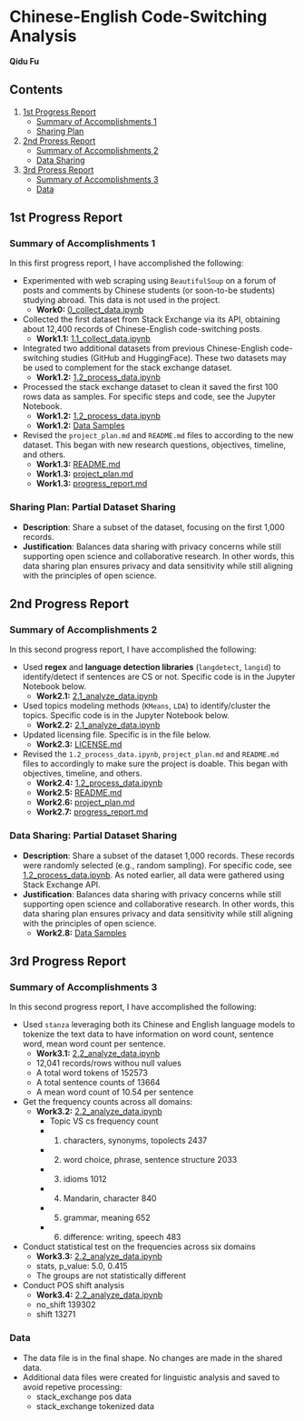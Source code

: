# Chinese-English Code-Switching Analysis

**Qidu Fu**

## Contents
1. [1st Progress Report](#1st-progress-report)
    - [Summary of Accomplishments 1](#summary-of-accomplishments-1)
    - [Sharing Plan](#sharing-plan)
2. [2nd Proress Report](#2nd-progress-report)
    - [Summary of Accomplishments 2](#summary-of-accomplishments-2)
    - [Data Sharing](#data-sharing-partial-dataset-sharing)
3. [3rd Proress Report](#3rd-progress-report)
    - [Summary of Accomplishments 3](#summary-of-accomplishments-3)
    - [Data](#data)

## 1st Progress Report

### Summary of Accomplishments 1
In this first progress report, I have accomplished the following:
- Experimented with web scraping using `BeautifulSoup` on a forum of posts 
    and comments by Chinese students (or soon-to-be students) studying abroad. 
    This data is not used in the project. 
    - **Work0:** [0_collect_data.ipynb](0_collect_data.ipynb)
- Collected the first dataset from Stack Exchange via its API, obtaining about 
    12,400 records of Chinese-English code-switching posts. 
    - **Work1.1:** [1.1_collect_data.ipynb](1.1_collect_data.ipynb)
- Integrated two additional datasets from previous Chinese-English 
    code-switching studies (GitHub and HuggingFace). 
    These two datasets may be used to complement for the stack 
    exchange dataset. 
    - **Work1.2:** [1.2_process_data.ipynb](1.2_process_data.ipynb)
- Processed the stack exchange dataset to clean it saved the first 100 
    rows data as samples. For specific steps and code, see the Jupyter Notebook.   
    - **Work1.2:** [1.2_process_data.ipynb](1.2_process_data.ipynb)
    - **Work1.2:** [Data Samples](data_samples/stack_exchange_cleaned_sample.csv)
- Revised the `project_plan.md` and `README.md` files to according to the new
    dataset. This began with new research questions, objectives, timeline, and
    others. 
    - **Work1.3:** [README.md](README.md)
    - **Work1.3:** [project_plan.md](project_plan.md)
    - **Work1.3:** [progress_report.md](progress_report.md)

### Sharing Plan: Partial Dataset Sharing

- **Description**: Share a subset of the dataset, focusing on the first 
1,000 records.
- **Justification**: Balances data sharing with privacy concerns while still 
supporting open science and collaborative research. In other words, this data 
sharing plan ensures privacy and data sensitivity while still aligning with 
the principles of open science.


## 2nd Progress Report

### Summary of Accomplishments 2
In this second progress report, I have accomplished the following:
- Used **regex** and **language detection libraries** (`langdetect`, `langid`) 
to identify/detect if sentences are CS or not. Specific code is in the Jupyter 
Notebook below. 
    - **Work2.1:** [2.1_analyze_data.ipynb](2.1_analyze_data.ipynb)
- Used topics modeling methods (`KMeans`, `LDA`) to identify/cluster the topics. 
Specific code is in the Jupyter Notebook below. 
    - **Work2.2:** [2.1_analyze_data.ipynb](2.1_analyze_data.ipynb)
- Updated licensing file. Specific is in the file below. 
    - **Work2.3:** [LICENSE.md](LICENSE.md)
- Revised the `1.2_process_data.ipynb`, `project_plan.md` and `README.md` files 
to accordingly to make sure the project is doable. This began with objectives, 
timeline, and others. 
    - **Work2.4:** [1.2_process_data.ipynb](1.2_process_data.ipynb)
    - **Work2.5:** [README.md](README.md)
    - **Work2.6:** [project_plan.md](project_plan.md)
    - **Work2.7:** [progress_report.md](progress_report.md)

### Data Sharing: Partial Dataset Sharing
- **Description**: Share a subset of the dataset 1,000 records. These records 
were randomly selected (e.g., random sampling). For specific code, 
see [1.2_process_data.ipynb](1.2_process_data.ipynb). 
As noted earlier, all data were gathered using Stack Exchange API. 
- **Justification**: Balances data sharing with privacy concerns while still 
supporting open science and collaborative research. In other words, this data 
sharing plan ensures privacy and data sensitivity while still aligning with 
the principles of open science.
    - **Work2.8:** [Data Samples](data/stack_exchange_cleaned_sample.csv)


## 3rd Progress Report

### Summary of Accomplishments 3
In this second progress report, I have accomplished the following:
- Used `stanza` leveraging both its Chinese and English language models to tokenize the text data to have information on word count, 
sentence word, mean word count per sentence. 
    - **Work3.1:** [2.2_analyze_data.ipynb](2.2_analyze_data.ipynb)
    - 12,041 records/rows withou null values
    - A total word tokens of 152573
    - A total sentence counts of 13664
    - A mean word count of 10.54 per sentence
- Get the frequency counts across all domains:
    - **Work3.2:** [2.2_analyze_data.ipynb](2.2_analyze_data.ipynb)
        - Topic VS cs frequency count
        - 1) characters, synonyms, topolects            2437
        - 2) word choice, phrase, sentence structure    2033
        - 3) idioms                                     1012
        - 4) Mandarin, character                         840
        - 5) grammar, meaning                            652
        - 6) difference: writing, speech                 483
- Conduct statistical test on the frequencies across six domains 
    - **Work3.3:** [2.2_analyze_data.ipynb](2.2_analyze_data.ipynb)
    - stats, p_value: 5.0, 0.415
    - The groups are not statistically different
- Conduct POS shift analysis
    - **Work3.4:** [2.2_analyze_data.ipynb](2.2_analyze_data.ipynb)
    - no_shift    139302
    - shift        13271

### Data 
- The data file is in the final shape. No changes are made in the shared data.
- Additional data files were created for linguistic analysis and saved to avoid 
    repetive processing:
    - stack_exchange pos data
    - stack_exchange tokenized data
